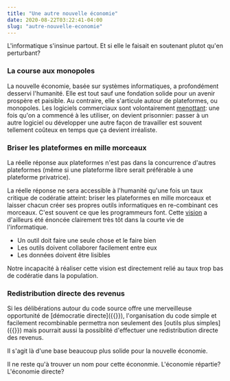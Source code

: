 ```yaml
---
title: "Une autre nouvelle économie"
date: 2020-08-22T03:22:41-04:00
slug: "autre-nouvelle-economie"
---
```


L'informatique s'insinue partout. Et si elle le faisait en soutenant plutot qu'en perturbant?
<!--more-->

### La course aux monopoles

La nouvelle économie, basée sur systèmes informatiques, a profondément desservi l'humanité.
Elle est tout sauf une fondation solide pour un avenir prospère et paisible.
Au contraire, elle s'articule autour de plateformes, ou monopoles.
Les logiciels commerciaux sont volontairement <a href="https://ici.radio-canada.ca/nouvelle/1101238/montreal-logiciel-materiel-libre-francois-croteau" target="_blank">menottant</a>:
une fois qu'on a commencé à les utiliser, on devient prisonnier:
passer à un autre logiciel ou développer une autre façon de travailler est souvent tellement coûteux en temps que ça devient irréaliste.

### Briser les plateformes en mille morceaux

La réelle réponse aux plateformes n'est pas dans la concurrence d'autres plateformes (même si une plateforme libre serait préférable à une plateforme privatrice).

La réelle réponse ne sera accessible à l'humanité qu'une fois un taux critique de codératie atteint: briser les plateformes en mille morceaux et
laisser chacun créer ses propres outils informatiques en re-combinant ces morceaux. C'est souvent ce que les programmeurs font. 
Cette <a href="https://fr.wikipedia.org/wiki/Philosophie_d%27Unix" target="_blank">vision</a> a d'ailleurs été énoncée clairement très tôt dans la courte vie de l'informatique.

* Un outil doit faire une seule chose et le faire bien
* Les outils doivent collaborer facilement entre eux
* Les données doivent être lisibles

Notre incapacité à réaliser cette vision est directement relié au taux trop bas de codératie dans la population.

### Redistribution directe des revenus

Si les délibérations autour du code source offre une merveilleuse opportunité de [démocratie directe]({{<ref software-freedom.md>}}),
l'organisation du code simple et facilement recombinable permettra non seulement des [outils plus simples]({{<ref we-need-code.md>}})
mais pourrait aussi la possiblité d'effectuer une redistribution directe des revenus.

Il s'agit là d'une base beaucoup plus solide pour la nouvelle économie.

Il ne reste qu'à trouver un nom pour cette écononmie. L'économie répartie? L'économie directe?
